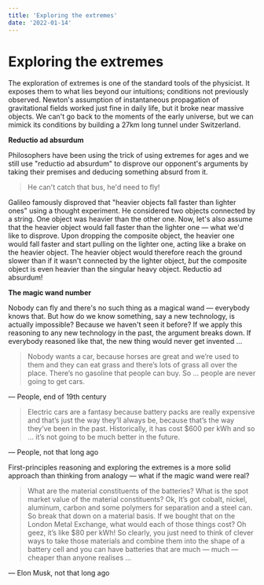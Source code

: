 ```yaml
---
title: 'Exploring the extremes'
date: '2022-01-14'
---
```


# Exploring the extremes

The exploration of extremes is one of the standard tools of the physicist. It exposes them to what lies beyond our intuitions; conditions not previously observed. Newton's assumption of instantaneous propagation of gravitational fields worked just fine in daily life, but it broke near massive objects. We can't go back to the moments of the early universe, but we can mimick its conditions by building a 27km long tunnel under Switzerland.

**Reductio ad absurdum**

Philosophers have been using the trick of using extremes for ages and we still use "reductio ad absurdum" to disprove our opponent's arguments by taking their premises and deducing something absurd from it.

> He can't catch that bus, he'd need to fly!

Galileo famously disproved that "heavier objects fall faster than lighter ones" using a thought experiment. He considered two objects connected by a string. One object was heavier than the other one. Now, let's also assume that the heavier object would fall faster than the lighter one — what we'd like to disprove. Upon dropping the composite object, the heavier one would fall faster and start pulling on the lighter one, acting like a brake on the heavier object. The heavier object would therefore reach the ground slower than if it wasn't connected by the lighter object, *but* the composite object is even heavier than the singular heavy object. Reductio ad absurdum!

**The magic wand number**

Nobody can fly and there's no such thing as a magical wand — everybody knows that. But how do we know something, say a new technology, is actually impossible? Because we haven't seen it before? If we apply this reasoning to any new technology in the past, the argument breaks down. If everybody reasoned like that, the new thing would never get invented …

> Nobody wants a car, because horses are great and we’re used to them and they can eat grass and there’s lots of grass all over the place. There’s no gasoline that people can buy. So … people are never going to get cars. 

— People, end of 19th century

> Electric cars are a fantasy because battery packs are really expensive and that’s just the way they’ll always be, because that’s the way they’ve been in the past. Historically, it has cost $600 per kWh and so … it’s not going to be much better in the future.

— People, not that long ago

First-principles reasoning and exploring the extremes is a more solid approach than thinking from analogy — what if the magic wand were real?

>What are the material constituents of the batteries? What is the spot market value of the material constituents? Ok, It’s got cobalt, nickel, aluminum, carbon and some polymers for separation and a steel can. So break that down on a material basis. If we bought that on the London Metal Exchange, what would each of those things cost? Oh geez, it’s like $80 per kWh! So clearly, you just need to think of clever ways to take those materials and combine them into the shape of a battery cell and you can have batteries that are much — much — cheaper than anyone realises …

— Elon Musk, not that long ago